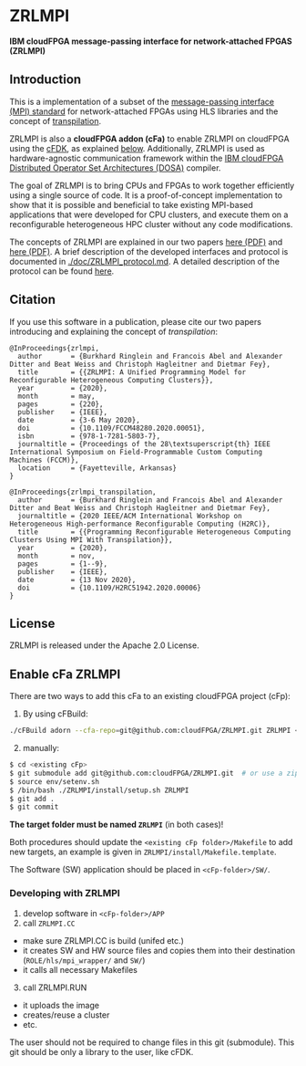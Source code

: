 ZRLMPI
===================
**IBM cloudFPGA message-passing interface for network-attached FPGAS (ZRLMPI)**


Introduction
------------------

This is a implementation of a subset of the [message-passing interface (MPI) standard](https://en.wikipedia.org/wiki/Message_Passing_Interface) for network-attached FPGAs using HLS libraries and the concept of [transpilation](https://ieeexplore.ieee.org/abstract/document/9307074).

ZRLMPI is also a **cloudFPGA addon (cFa)** to enable ZRLMPI on cloudFPGA using the [cFDK](https://github.com/cloudFPGA/cFDK), as explained [below](#Enable-cFa-ZRLMPI).
Additionally, ZRLMPI is used as hardware-agnostic communication framework within the [IBM cloudFPGA Distributed Operator Set Architectures (DOSA)](https://github.com/cloudFPGA/DOSA) compiler.

The goal of ZRLMPI is to bring CPUs and FPGAs to work together efficiently using a single source of code. It is a proof-of-concept implementation to show that it is possible and beneficial to take existing MPI-based applications that were developed for CPU clusters, and execute them on a reconfigurable heterogeneous HPC cluster without any code modifications.

The concepts of ZRLMPI are explained in our two papers [here (PDF)](https://0xcaffee.blog/posts/attachments/FCCM20.pdf) and [here (PDF)](https://0xcaffee.blog/posts/attachments/H2RC20.pdf).
A brief description of the developed interfaces and protocol is documented in [./doc/ZRLMPI_protocol.md](./doc/ZRLMPI_protocol.md). A detailed description of the protocol can be found [here](https://doi.org/10.5281/zenodo.7957659).


Citation
------------------

If you use this software in a publication, please cite our two papers introducing and explaining the concept of *transpilation*:

```
@InProceedings{zrlmpi,
  author       = {Burkhard Ringlein and Francois Abel and Alexander Ditter and Beat Weiss and Christoph Hagleitner and Dietmar Fey},
  title        = {{ZRLMPI: A Unified Programming Model for Reconfigurable Heterogeneous Computing Clusters}},
  year         = {2020},
  month        = may,
  pages        = {220},
  publisher    = {IEEE},
  date         = {3-6 May 2020},
  doi          = {10.1109/FCCM48280.2020.00051},
  isbn         = {978-1-7281-5803-7},
  journaltitle = {Proceedings of the 28\textsuperscript{th} IEEE International Symposium on Field-Programmable Custom Computing Machines (FCCM)},
  location     = {Fayetteville, Arkansas}
}

@InProceedings{zrlmpi_transpilation,
  author       = {Burkhard Ringlein and Francois Abel and Alexander Ditter and Beat Weiss and Christoph Hagleitner and Dietmar Fey},
  journaltitle = {2020 IEEE/ACM International Workshop on Heterogeneous High-performance Reconfigurable Computing (H2RC)},
  title        = {{Programming Reconfigurable Heterogeneous Computing Clusters Using MPI With Transpilation}},
  year         = {2020},
  month        = nov,
  pages        = {1--9},
  publisher    = {IEEE},
  date         = {13 Nov 2020},
  doi          = {10.1109/H2RC51942.2020.00006}
}
```


License
------------------

ZRLMPI is released under the Apache 2.0 License.


Enable cFa ZRLMPI
-----------------

There are two ways to add this cFa to an existing cloudFPGA project (cFp): 

1. By using cFBuild:
```bash
./cFBuild adorn --cfa-repo=git@github.com:cloudFPGA/ZRLMPI.git ZRLMPI <path-to-cFp-folder>
```

2. manually:
```bash
$ cd <existing cFp>
$ git submodule add git@github.com:cloudFPGA/ZRLMPI.git  # or use a zip-folder, if no access to github
$ source env/setenv.sh
$ /bin/bash ./ZRLMPI/install/setup.sh ZRLMPI
$ git add .
$ git commit
```

**The target folder must be named `ZRLMPI`** (in both cases)!


Both procedures should update the `<existing cFp folder>/Makefile` to add new targets, an example is given in `ZRLMPI/install/Makefile.template`.

The Software (SW) application should be placed in `<cFp-folder>/SW/`.


### Developing with ZRLMPI

1. develop software in `<cFp-folder>/APP`
2. call `ZRLMPI.CC`
  - make sure ZRLMPI.CC is build (unifed etc.)
  - it creates SW and HW source files and copies them into their destination (`ROLE/hls/mpi_wrapper/` and `SW/`)
  - it calls all necessary Makefiles
3. call ZRLMPI.RUN 
  - it uploads the image
  - creates/reuse a cluster
  - etc.

The user should not be required to change files in this git (submodule). This git should be only a library to the user, like cFDK.






